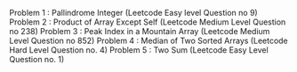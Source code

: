 Problem 1 : Pallindrome Integer (Leetcode Easy level Question no 9)
Problem 2 : Product of Array Except Self (Leetcode Medium Level Question no 238)
Problem 3 : Peak Index in a Mountain Array (Leetcode Medium Level Question no 852)
Problem 4 : Median of Two Sorted Arrays (Leetcode Hard Level Question no. 4)
Problem 5 : Two Sum (Leetcode Easy Level Question no. 1)
